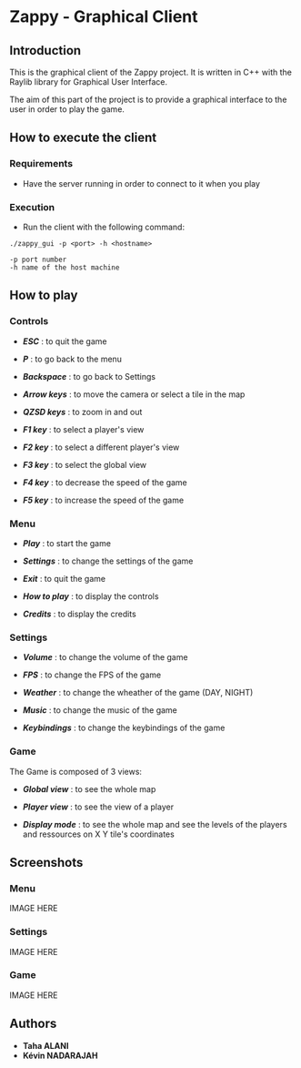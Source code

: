 # Zappy - Graphical Client

## Introduction

This is the graphical client of the Zappy project. It is written in C++ with the Raylib library for Graphical User Interface.

The aim of this part of the project is to provide a graphical interface to the user in order to play the game.


## How to execute the client

### Requirements

- Have the server running in order to connect to it when you play

### Execution

- Run the client with the following command:
```
./zappy_gui -p <port> -h <hostname>

-p port number
-h name of the host machine
```

## How to play

### Controls

- ***ESC*** : to quit the game

- ***P*** : to go back to the menu

- ***Backspace*** : to go back to Settings

- ***Arrow keys*** : to move the camera or select a tile in the map

- ***QZSD keys*** : to zoom in and out

- ***F1 key*** : to select a player's view

- ***F2 key*** : to select a different player's view

- ***F3 key*** : to select the global view

- ***F4 key*** : to decrease the speed of the game

- ***F5 key*** : to increase the speed of the game

### Menu

- ***Play*** : to start the game

- ***Settings*** : to change the settings of the game

- ***Exit*** : to quit the game

- ***How to play*** : to display the controls

- ***Credits*** : to display the credits

### Settings

- ***Volume*** : to change the volume of the game

- ***FPS*** : to change the FPS of the game

- ***Weather*** : to change the wheather of the game (DAY, NIGHT)

- ***Music*** : to change the music of the game

- ***Keybindings*** : to change the keybindings of the game

### Game

The Game is composed of 3 views:

- ***Global view*** : to see the whole map

- ***Player view*** : to see the view of a player

- ***Display mode*** : to see the whole map and see the levels of the players and ressources on X Y tile's coordinates

## Screenshots

### Menu

IMAGE HERE

### Settings

IMAGE HERE

### Game

IMAGE HERE

## Authors

- **Taha ALANI**
- **Kévin NADARAJAH**





